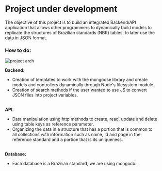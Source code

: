 <h1>Project under development</h1>

<p>The objective of this project is to build an integrated Backend/API application that allows other programmers to dynamically build models to replicate the structures of Brazilian standards (NBR) tables, to later use the data in JSON format.</p>

<h3>How to do:</h3>

![project arch](https://github.com/Brunoengi/NBR_tables/assets/71531171/900397e5-507c-4151-9c76-f1c42c19d2a7)

<p><b>Backend:</b> 

- Creation of templates to work with the mongoose library and create models and controllers dynamically through Node's filesystem module. 
- Creation of search methods if the user wanted to use JS to convert JSON files into project variables.
<br><br>

<b>API:</b>
- Data manipulation using http methods to create, read, update and delete using table keys as reference parameter.
- Organizing the data in a structure that has a portion that is common to all collections with information such as name, id and page in the reference standard and a portion that is its uniqueness.
<br><br>

<b>Database:</b> 
- Each database is a Brazilian standard, we are using mongodb.
</p>



